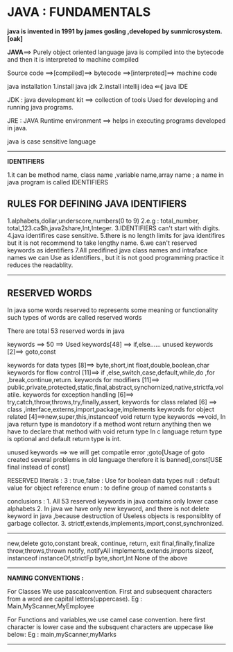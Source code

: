 <!-- @format -->

# JAVA : FUNDAMENTALS

**java is invented in 1991 by james gosling ,developed by sunmicrosystem. [oak]**

**JAVA**==> Purely object oriented language
java is compiled into the bytecode and then it is interpreted to machine compiled

Source code ==>[compiled]==> bytecode ==>[interpreted]==> machine code

java installation
1.install java jdk
2.install intellij idea ⇚⟪ java IDE

JDK : java development kit ==> collection of tools Used for developing and
running java programs.

JRE : JAVA Runtime environment ==> helps in executing programs developed in java.

java is case sensitive language

---

**IDENTIFIERS**

1.it can be method name, class name ,variable name,array name ; a name in java program is called IDENTIFIERS

## RULES FOR DEFINING JAVA IDENTIFIERS

1.alphabets,dollar,underscore,numbers(0 to 9)
2.e.g : total_number, total_123.ca$h,java2share,Int,Integer.
3.IDENTIFIERS can't start with digits.
4.java identifires case sensitive.
5.there is no length limits for java identifires but it is not recommend to take lengthy name.
6.we can't reserved keywords as identifiers
7.All predifined java class names and intraface names we can Use as identifiers.,
but it is not good programming practice it reduces the readablity.

---

## RESERVED WORDS

In java some words reserved to represents some meaning or functionality such types of words are called reserved words

There are total 53 reserved words in java

keywords ==> 50 ==> Used keywords[48] ==> if,else......
unused keywords [2]==> goto,const

keywords for data types [8]==> byte,short,int float,double,boolean,char
keywords for flow control [11]==> if ,else,switch,case,default,while,do ,for ,break,continue,return.
keywords for modifiers [11]==> public,private,protected,static,final,abstract,synchornized,native,strictfa,volatile.
keywords for exception handling [6]==> try,catch,throw,throws,try,finally,assert,
keywords for class related [6] ==> class ,interface,externs,import,package,implements
keywords for object related [4]==>new,super,this,instanceof
void return type keywords ==>void,
In java return type is mandotory if a method wont return anything then we have to declare that method with void return type
In c language return type is optional and default return type is int.

unused keywords ==> we will get compatile error ;goto[Usage of goto created several problems in old language therefore it is banned],const[USE final instead of const]

RESERVED literals : 3 : true,false : Use for boolean data types
null : default value for object reference
enum : to define group of named constants s

conclusions : 1. All 53 reserved keywords in java contains only lower case alphabets 2. In java we have only new keyword, and there is not delete keyword in java ,because destruction of Useless objects is responsiblity of garbage collector. 3. strictf,extends,implements,import,const,synchronized.

---

new,delete
goto,constant
break, continue, return, exit
final,finally,finalize
throw,throws,thrown
notify, notifyAll
implements,extends,imports
sizeof, instanceof
instanceOf,strictFp
byte,short,lnt
None of the above

---

**NAMING CONVENTIONS :**

For Classes We use pascalconvention. First and subsequent characters from a word are capital letters(uppercase).
Eg : Main,MyScanner,MyEmployee

For Functions and variables,we use camel case convention.
here first character is lower case and the subsquent characters are uppecase like below:
Eg : main,myScanner,myMarks

---
